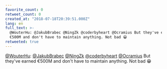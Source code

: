 ```yaml
---
favorite_count: 0
retweet_count: 0
created_at: "2018-07-18T20:39:51.000Z"
lang: en
full_text: >-
  @WouterHu: @JakubBrabec @NingZk @coderbyheart @Ocramius But they've earned
  €500M and don't have to maintain anything. Not bad 😁
retweeted: true
---
```


[@WouterHu](https://twitter.com/WouterHu):
[@JakubBrabec](https://twitter.com/JakubBrabec)
[@NingZk](https://twitter.com/NingZk)
[@coderbyheart](https://twitter.com/coderbyheart)
[@Ocramius](https://twitter.com/Ocramius) But they've earned €500M and don't
have to maintain anything. Not bad 😁
